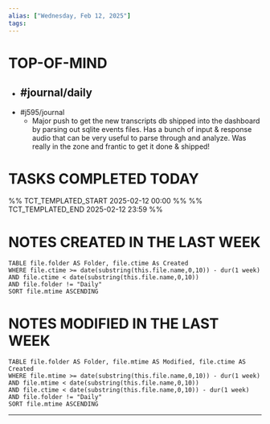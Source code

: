 ```yaml
---
alias: ["Wednesday, Feb 12, 2025"]
tags: 
---
```

# TOP-OF-MIND
- #journal/daily 
	- 
- #j595/journal 
	- Major push to get the new transcripts db shipped into the dashboard by parsing out sqlite events files. Has a bunch of input & response audio that can be very useful to parse through and analyze. Was really in the zone and frantic to get it done & shipped!

# TASKS COMPLETED TODAY
%% TCT_TEMPLATED_START 2025-02-12 00:00 %%
%% TCT_TEMPLATED_END 2025-02-12 23:59 %%



# NOTES CREATED IN THE LAST WEEK
``` dataview
TABLE file.folder AS Folder, file.ctime As Created
WHERE file.ctime >= date(substring(this.file.name,0,10)) - dur(1 week) 
AND file.ctime < date(substring(this.file.name,0,10)) 
AND file.folder != "Daily"
SORT file.mtime ASCENDING
```

# NOTES MODIFIED IN THE LAST WEEK
``` dataview
TABLE file.folder AS Folder, file.mtime AS Modified, file.ctime AS Created
WHERE file.mtime >= date(substring(this.file.name,0,10)) - dur(1 week)
AND file.mtime < date(substring(this.file.name,0,10))
AND file.ctime < date(substring(this.file.name,0,10)) - dur(1 week)
AND file.folder != "Daily"
SORT file.mtime ASCENDING
```
---
